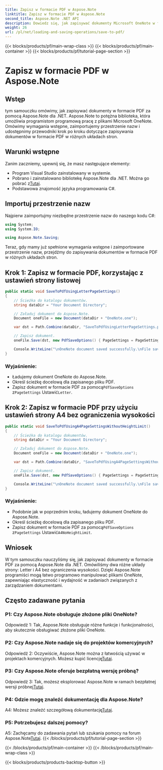 ```yaml
---
title: Zapisz w formacie PDF w Aspose.Note
linktitle: Zapisz w formacie PDF w Aspose.Note
second_title: Aspose.Note .NET API
description: Dowiedz się, jak zapisywać dokumenty Microsoft OneNote w formacie PDF przy użyciu Aspose.Note dla .NET. Samouczek krok po kroku z przykładami kodu dla układów stron Letter i A4.
weight: 26
url: /pl/net/loading-and-saving-operations/save-to-pdf/
---
```


{{< blocks/products/pf/main-wrap-class >}}
{{< blocks/products/pf/main-container >}}
{{< blocks/products/pf/tutorial-page-section >}}

# Zapisz w formacie PDF w Aspose.Note

## Wstęp

tym samouczku omówimy, jak zapisywać dokumenty w formacie PDF za pomocą Aspose.Note dla .NET. Aspose.Note to potężna biblioteka, która umożliwia programistom programową pracę z plikami Microsoft OneNote. Omówimy wymagania wstępne, zaimportujemy przestrzenie nazw i udostępnimy przewodniki krok po kroku dotyczące zapisywania dokumentów w formacie PDF w różnych układach stron.

## Warunki wstępne

Zanim zaczniemy, upewnij się, że masz następujące elementy:

- Program Visual Studio zainstalowany w systemie.
-  Pobrano i zainstalowano bibliotekę Aspose.Note dla .NET. Można go pobrać z[Tutaj](https://releases.aspose.com/note/net/).
- Podstawowa znajomość języka programowania C#.

## Importuj przestrzenie nazw

Najpierw zaimportujmy niezbędne przestrzenie nazw do naszego kodu C#:

```csharp
using System;
using System.IO;

using Aspose.Note.Saving;
```

Teraz, gdy mamy już spełnione wymagania wstępne i zaimportowane przestrzenie nazw, przejdźmy do zapisywania dokumentów w formacie PDF w różnych układach stron.

## Krok 1: Zapisz w formacie PDF, korzystając z ustawień strony listowej


```csharp
public static void SaveToPdfUsingLetterPageSettings()
{
    // Ścieżka do katalogu dokumentów.
    string dataDir = "Your Document Directory";

    // Załaduj dokument do Aspose.Note.
    Document oneFile = new Document(dataDir + "OneNote.one");

    var dst = Path.Combine(dataDir, "SaveToPdfUsingLetterPageSettings.pdf");

    // Zapisz dokument.
    oneFile.Save(dst, new PdfSaveOptions() { PageSettings = PageSettings.Letter });

    Console.WriteLine("\nOneNote document saved successfully.\nFile saved at " + dst);
}
```

### Wyjaśnienie:

- Ładujemy dokument OneNote do Aspose.Note.
- Określ ścieżkę docelową dla zapisanego pliku PDF.
-  Zapisz dokument w formacie PDF za pomocą`PdfSaveOptions` z`PageSettings` Ustawić`Letter`.

## Krok 2: Zapisz w formacie PDF przy użyciu ustawień strony A4 bez ograniczenia wysokości

```csharp
public static void SaveToPdfUsingA4PageSettingsWithoutHeightLimit()
{
    // Ścieżka do katalogu dokumentów.
    string dataDir = "Your Document Directory";

    // Załaduj dokument do Aspose.Note.
    Document oneFile = new Document(dataDir + "OneNote.one");

    var dst = Path.Combine(dataDir, "SaveToPdfUsingA4PageSettingsWithoutHeightLimit.pdf");

    // Zapisz dokument.
    oneFile.Save(dst, new PdfSaveOptions() { PageSettings = PageSettings.A4NoHeightLimit });

    Console.WriteLine("\nOneNote document saved successfully.\nFile saved at " + dst);
}
```

### Wyjaśnienie:

- Podobnie jak w poprzednim kroku, ładujemy dokument OneNote do Aspose.Note.
- Określ ścieżkę docelową dla zapisanego pliku PDF.
-  Zapisz dokument w formacie PDF za pomocą`PdfSaveOptions` z`PageSettings` Ustawić`A4NoHeightLimit`.

## Wniosek

W tym samouczku nauczyliśmy się, jak zapisywać dokumenty w formacie PDF za pomocą Aspose.Note dla .NET. Omówiliśmy dwa różne układy strony: Letter i A4 bez ograniczenia wysokości. Dzięki Aspose.Note programiści mogą łatwo programowo manipulować plikami OneNote, zapewniając elastyczność i wydajność w zadaniach związanych z zarządzaniem dokumentami.

## Często zadawane pytania

### P1: Czy Aspose.Note obsługuje złożone pliki OneNote?

Odpowiedź 1: Tak, Aspose.Note obsługuje różne funkcje i funkcjonalności, aby skutecznie obsługiwać złożone pliki OneNote.

### P2: Czy Aspose.Note nadaje się do projektów komercyjnych?

 Odpowiedź 2: Oczywiście, Aspose.Note można z łatwością używać w projektach komercyjnych. Możesz kupić licencję[Tutaj](https://purchase.aspose.com/buy).

### P3: Czy Aspose.Note oferuje bezpłatną wersję próbną?

 Odpowiedź 3: Tak, możesz eksplorować Aspose.Note w ramach bezpłatnej wersji próbnej[Tutaj](https://releases.aspose.com/).

### P4: Gdzie mogę znaleźć dokumentację dla Aspose.Note?

 A4: Możesz znaleźć szczegółową dokumentację[Tutaj](https://reference.aspose.com/note/net/).

### P5: Potrzebujesz dalszej pomocy?

 A5: Zachęcamy do zadawania pytań lub szukania pomocy na forum Aspose.Note[Tutaj](https://forum.aspose.com/c/note/28).
{{< /blocks/products/pf/tutorial-page-section >}}

{{< /blocks/products/pf/main-container >}}
{{< /blocks/products/pf/main-wrap-class >}}

{{< blocks/products/products-backtop-button >}}
